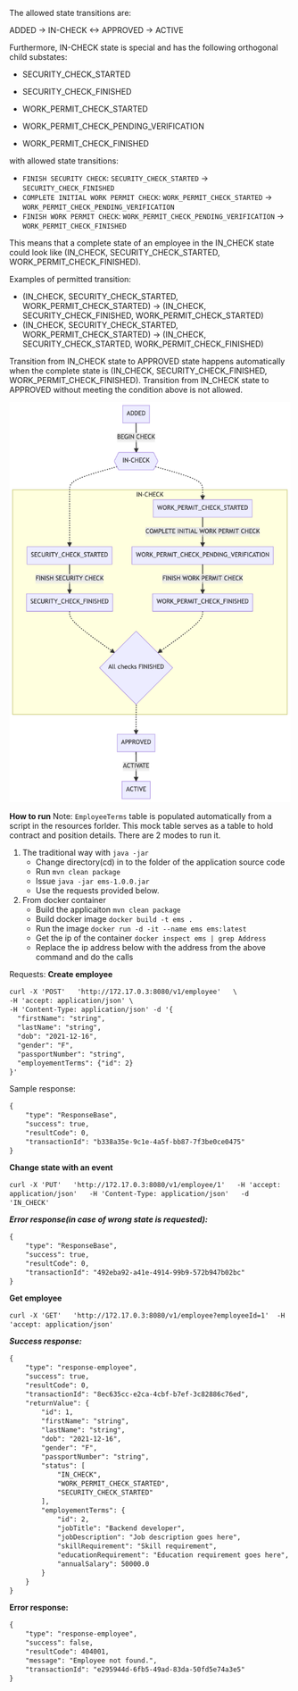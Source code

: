 The allowed state transitions are:

ADDED -> IN-CHECK <-> APPROVED -> ACTIVE

Furthermore, IN-CHECK state is special and has the following orthogonal child substates:

  - SECURITY_CHECK_STARTED
  - SECURITY_CHECK_FINISHED
  

  - WORK_PERMIT_CHECK_STARTED
  - WORK_PERMIT_CHECK_PENDING_VERIFICATION
  - WORK_PERMIT_CHECK_FINISHED

with allowed state transitions:
- `FINISH SECURITY CHECK`: `SECURITY_CHECK_STARTED` -> `SECURITY_CHECK_FINISHED`
- `COMPLETE INITIAL WORK PERMIT CHECK`: `WORK_PERMIT_CHECK_STARTED` -> `WORK_PERMIT_CHECK_PENDING_VERIFICATION`
- `FINISH WORK PERMIT CHECK`: `WORK_PERMIT_CHECK_PENDING_VERIFICATION` -> `WORK_PERMIT_CHECK_FINISHED`

This means that a complete state of an employee in the IN_CHECK state could look like (IN_CHECK, SECURITY_CHECK_STARTED, WORK_PERMIT_CHECK_FINISHED).

Examples of permitted transition:
* (IN_CHECK, SECURITY_CHECK_STARTED, WORK_PERMIT_CHECK_STARTED) -> (IN_CHECK, SECURITY_CHECK_FINISHED, WORK_PERMIT_CHECK_STARTED)
* (IN_CHECK, SECURITY_CHECK_STARTED, WORK_PERMIT_CHECK_STARTED) -> (IN_CHECK, SECURITY_CHECK_STARTED, WORK_PERMIT_CHECK_FINISHED)

Transition from IN_CHECK state to APPROVED state happens automatically when the complete state is (IN_CHECK, SECURITY_CHECK_FINISHED, WORK_PERMIT_CHECK_FINISHED).
Transition from IN_CHECK state to APPROVED without meeting the condition above is not allowed.

![state diagram](transitiondiagram.png?raw=true "Statemachine diagram")

**How to run**
Note: `EmployeeTerms` table is populated automatically from a script in the resources forlder. This mock table serves as a table to hold contract and position details.
There are 2 modes to run it.
1. The traditional way with `java -jar`
	- Change directory(cd) in to the folder of the application source code
	- Run `mvn clean package`
	- Issue `java -jar ems-1.0.0.jar`
	- Use the requests provided below.
2. From docker container
	- Build the applicaiton `mvn clean package`
	- Build docker image `docker build -t ems .`
	- Run the image `docker run -d -it --name ems ems:latest`
	- Get the ip of the container `docker inspect ems | grep Address`
	- Replace the ip address below with the address from the above command and do the calls

Requests:
**Create employee**
```
curl -X 'POST'   'http://172.17.0.3:8080/v1/employee'   \
-H 'accept: application/json' \
-H 'Content-Type: application/json' -d '{
  "firstName": "string",
  "lastName": "string",
  "dob": "2021-12-16",
  "gender": "F",
  "passportNumber": "string",
  "employementTerms": {"id": 2}
}'
```
Sample response:
```
{
	"type": "ResponseBase",
	"success": true,
	"resultCode": 0,
	"transactionId": "b338a35e-9c1e-4a5f-bb87-7f3be0ce0475"
}
```

**Change state with an event**
```
curl -X 'PUT'   'http://172.17.0.3:8080/v1/employee/1'   -H 'accept: application/json'   -H 'Content-Type: application/json'   -d 'IN_CHECK'
```

***Error response(in case of wrong state is requested):***
```
{
	"type": "ResponseBase",
	"success": true,
	"resultCode": 0,
	"transactionId": "492eba92-a41e-4914-99b9-572b947b02bc"
}
```

**Get employee**
```
curl -X 'GET'   'http://172.17.0.3:8080/v1/employee?employeeId=1'  -H 'accept: application/json'
```

***Success response:***
```
{
	"type": "response-employee",
	"success": true,
	"resultCode": 0,
	"transactionId": "8ec635cc-e2ca-4cbf-b7ef-3c82886c76ed",
	"returnValue": {
		"id": 1,
		"firstName": "string",
		"lastName": "string",
		"dob": "2021-12-16",
		"gender": "F",
		"passportNumber": "string",
		"status": [
			"IN_CHECK",
			"WORK_PERMIT_CHECK_STARTED",
			"SECURITY_CHECK_STARTED"
		],
		"employementTerms": {
			"id": 2,
			"jobTitle": "Backend developer",
			"jobDescription": "Job description goes here",
			"skillRequirement": "Skill requirement",
			"educationRequirement": "Education requirement goes here",
			"annualSalary": 50000.0
		}
	}
}
```
**Error response:**
```
{
	"type": "response-employee",
	"success": false,
	"resultCode": 404001,
	"message": "Employee not found.",
	"transactionId": "e295944d-6fb5-49ad-83da-50fd5e74a3e5"
}
```
